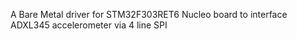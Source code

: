 A Bare Metal driver for STM32F303RET6 Nucleo board to interface ADXL345 accelerometer via 4 line SPI
